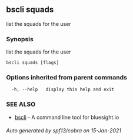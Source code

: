 ## bscli squads

list the squads for the user

### Synopsis

list the squads for the user

```
bscli squads [flags]
```

### Options inherited from parent commands

```
  -h, --help   display this help and exit
```

### SEE ALSO

* [bscli](bscli.md)	 - A command line tool for bluesight.io

###### Auto generated by spf13/cobra on 15-Jan-2021
